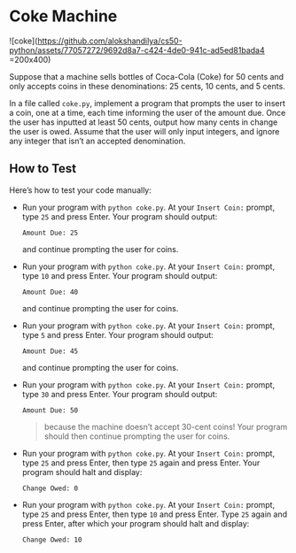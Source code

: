 # Coke Machine

![coke](https://github.com/alokshandilya/cs50-python/assets/77057272/9692d8a7-c424-4de0-941c-ad5ed81bada4 =200x400)

Suppose that a machine sells bottles of Coca-Cola (Coke) for 50 cents and only accepts coins in these denominations: 25 cents, 10 cents, and 5 cents.

In a file called `coke.py`, implement a program that prompts the user to insert a coin, one at a time, each time informing the user of the amount due. Once the user has inputted at least 50 cents, output how many cents in change the user is owed. Assume that the user will only input integers, and ignore any integer that isn’t an accepted denomination.

## How to Test

Here’s how to test your code manually:

- Run your program with `python coke.py`. At your `Insert Coin:` prompt, type `25` and press Enter. Your program should output:

  ```
  Amount Due: 25
  ```

  and continue prompting the user for coins.

- Run your program with `python coke.py`. At your `Insert Coin:` prompt, type `10` and press Enter. Your program should output:

  ```
  Amount Due: 40
  ```

  and continue prompting the user for coins.

- Run your program with `python coke.py`. At your `Insert Coin:` prompt, type `5` and press Enter. Your program should output:

  ```
  Amount Due: 45
  ```

  and continue prompting the user for coins.

- Run your program with `python coke.py`. At your `Insert Coin:` prompt, type `30` and press Enter. Your program should output:

  ```
  Amount Due: 50
  ```

  > because the machine doesn’t accept 30-cent coins! Your program should then continue prompting the user for coins.

- Run your program with `python coke.py`. At your `Insert Coin:` prompt, type `25` and press Enter, then type `25` again and press Enter. Your program should halt and display:

  ```
  Change Owed: 0
  ```

- Run your program with `python coke.py`. At your `Insert Coin:` prompt, type `25` and press Enter, then type `10` and press Enter. Type `25` again and press Enter, after which your program should halt and display:

  ```
  Change Owed: 10
  ```
